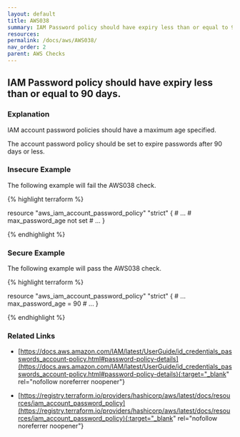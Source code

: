 ```yaml
---
layout: default
title: AWS038
summary: IAM Password policy should have expiry less than or equal to 90 days. [aws_iam_account_password_policy] 
resources: 
permalink: /docs/aws/AWS038/
nav_order: 2
parent: AWS Checks
---
```


## IAM Password policy should have expiry less than or equal to 90 days.

### Explanation


IAM account password policies should have a maximum age specified. 

The account password policy should be set to expire passwords after 90 days or less.



### Insecure Example

The following example will fail the AWS038 check.

{% highlight terraform %}

resource "aws_iam_account_password_policy" "strict" {
	# ...
	# max_password_age not set
	# ...
}

{% endhighlight %}



### Secure Example

The following example will pass the AWS038 check.

{% highlight terraform %}

resource "aws_iam_account_password_policy" "strict" {
	# ...
	max_password_age = 90
	# ...
}

{% endhighlight %}


### Related Links


- [https://docs.aws.amazon.com/IAM/latest/UserGuide/id_credentials_passwords_account-policy.html#password-policy-details](https://docs.aws.amazon.com/IAM/latest/UserGuide/id_credentials_passwords_account-policy.html#password-policy-details){:target="_blank" rel="nofollow noreferrer noopener"}

- [https://registry.terraform.io/providers/hashicorp/aws/latest/docs/resources/iam_account_password_policy](https://registry.terraform.io/providers/hashicorp/aws/latest/docs/resources/iam_account_password_policy){:target="_blank" rel="nofollow noreferrer noopener"}

